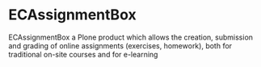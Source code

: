 ECAssignmentBox
===============

ECAssignmentBox a Plone product which allows the creation, submission and grading of online assignments (exercises, homework), both for traditional on-site courses and for e-learning
